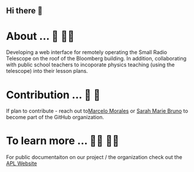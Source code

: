 ## Hi there 👋

# About ... 🙋‍ 🙋‍♀
Developing a web interface for remotely operating the Small Radio Telescope on the roof of the Bloomberg building. In addition, collaborating with  public school teachers to incoporate physics teaching (using the telescope) into their lesson plans.

# Contribution ... 📝  🌈
If plan to contribute - reach out to[Marcelo Morales](mailto:marcelomv11@gmail.com) or [Sarah Marie Bruno](mailto:sbruno3@jhu.edu) to become part of the GitHub organization.

# To learn more ... 👨‍💻 👩‍💻
For public documentaiton on our project / the organization check out the [APL Website](https://www.jhuapl.edu/) 

 
